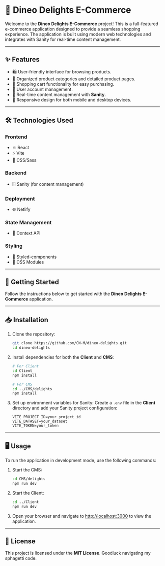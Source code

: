 # 🍰 Dineo Delights E-Commerce

Welcome to the **Dineo Delights E-Commerce** project! This is a full-featured e-commerce application designed to provide a seamless shopping experience. The application is built using modern web technologies and integrates with Sanity for real-time content management.

---

## ✨ Features
- 🛍️ User-friendly interface for browsing products.
- 📂 Organized product categories and detailed product pages.
- 🛒 Shopping cart functionality for easy purchasing.
- 👤 User account management.
- 📡 Real-time content management with **Sanity**.
- 📱 Responsive design for both mobile and desktop devices.

---

## 🛠️ Technologies Used

### Frontend
- ⚛️ React
- ⚡ Vite
- 🎨 CSS/Sass

### Backend
- 🗄️ Sanity (for content management)

### Deployment
- 🌐 Netlify

### State Management
- 🌟 Context API

### Styling
- 💅 Styled-components
- 🎨 CSS Modules

---

## 🚀 Getting Started

Follow the instructions below to get started with the **Dineo Delights E-Commerce** application.

---

## 📥 Installation

1. Clone the repository:
   ```bash
   git clone https://github.com/CN-M/dineo-delights.git
   cd dineo-delights
   ```

2. Install dependencies for both the **Client** and **CMS**:
   ```bash
   # For Client
   cd Client
   npm install

   # For CMS
   cd ../CMS/delights
   npm install
   ```

3. Set up environment variables for Sanity:
   Create a `.env` file in the **Client** directory and add your Sanity project configuration:
   ```plaintext
   VITE_PROJECT_ID=your_project_id
   VITE_DATASET=your_dataset
   VITE_TOKEN=your_token
   ```

---

## 🖥️ Usage

To run the application in development mode, use the following commands:

1. Start the CMS:
   ```bash
   cd CMS/delights
   npm run dev
   ```

2. Start the Client:
   ```bash
   cd ../Client
   npm run dev
   ```

3. Open your browser and navigate to [http://localhost:3000](http://localhost:3000) to view the application.

---

## 📄 License

This project is licensed under the **MIT License**. Goodluck navigating my sphagetti code.
```